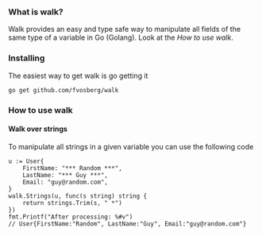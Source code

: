 ### What is walk?

Walk provides an easy and type safe way to manipulate all fields of the same
type of a variable in Go (Golang). Look at the *How to use walk*.

### Installing

The easiest way to get walk is go getting it
```
go get github.com/fvosberg/walk
```

### How to use walk

#### Walk over strings

To manipulate all strings in a given variable you can use the following code
```
u := User{
	FirstName: "*** Random ***",
	LastName: "*** Guy ***",
	Email: "guy@random.com",
}
walk.Strings(u, func(s string) string {
	return strings.Trim(s, " *")
})
fmt.Printf("After processing: %#v")
// User{FirstName:"Random", LastName:"Guy", Email:"guy@random.com"}
```

